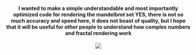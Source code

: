 <h4 align="center">
I wanted to make a simple understandable and most importantly optimized code for rendering the mandelbrot set
YES, there is not so much accuracy and speed here, it does not boast of quality, but I hope that it will be useful for other people to understand how complex numbers and fractal rendering work
</h4>
<p align="center">
<img src="https://github.com/pichenka007/Mandelmania/assets/144206119/2fe5deed-fdc2-4f73-915e-59c1cfb0a9c5">
</p>
